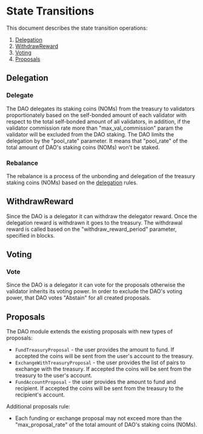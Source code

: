 <!--
order: 2
-->

# State Transitions

This document describes the state transition operations:

1. [Delegation](02_state_transitions.md#delegation)
2. [WithdrawReward](02_state_transitions.md#withdrawreward)
3. [Voting](02_state_transitions.md#voting)
4. [Proposals](02_state_transitions.md#proposals)

## Delegation

### Delegate

The DAO delegates its staking coins (NOMs) from the treasury to validators proportionately based on the self-bonded amount
of each validator with respect to the total self-bonded amount of all validators, in addition, if the validator commission rate
more than "max_val_commission" param the validator will be excluded from the DAO staking. The DAO
limits the delegation by the "pool_rate" parameter. It means that "pool_rate" of the total
amount of DAO's staking coins (NOMs) won't be staked.

### Rebalance

The rebalance is a process of the unbonding and delegation of the treasury staking coins (NOMs) based on
the [delegation](#Delegate) rules.

## WithdrawReward

Since the DAO is a delegator it can withdraw the delegator reward. Once the delegation reward is withdrawn it goes
to the treasury. The withdrawal reward is called based on the "withdraw_reward_period" parameter, specified in blocks.

## Voting

### Vote

Since the DAO is a delegator it can vote for the proposals otherwise the validator inherits its voting power. In
order to exclude the DAO's voting power, that DAO votes "Abstain" for all created proposals.

## Proposals

The DAO module extends the existing proposals with new types of proposals:

- `FundTreasuryProposal` - the user provides the amount to fund. If accepted the coins will be sent from the user's
  account to the treasury.
- `ExchangeWithTreasuryProposal` - the user provides the list of pairs to exchange with the treasury. If accepted the
  coins will be sent from the treasury to the user's account.
- `FundAccountProposal` - the user provides the amount to fund and recipient. If accepted the coins will be
  sent from the treasury to the recipient's account.

Additional proposals rule:

* Each funding or exchange proposal may not exceed more than the "max_proposal_rate" of the total amount of
  DAO's staking coins (NOMs).

